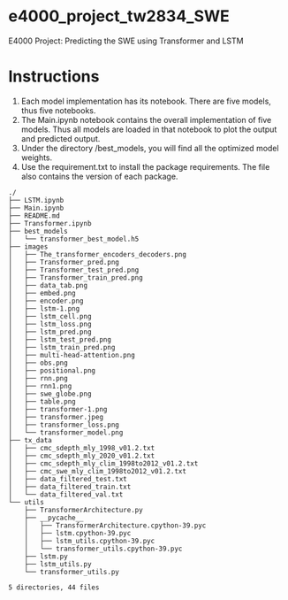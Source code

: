 # e4000_project_tw2834_SWE
E4000 Project: Predicting the SWE using Transformer and LSTM


# Instructions 

1. Each model implementation has its notebook. There are five models, thus five notebooks.
2. The Main.ipynb notebook contains the overall implementation of five models. Thus all models are loaded in that notebook to plot the output and predicted output.
3. Under the directory /best_models, you will find all the optimized model weights.
4. Use the requirement.txt to install the package requirements. The file also contains the version of each package.


```  
./
├── LSTM.ipynb
├── Main.ipynb
├── README.md
├── Transformer.ipynb
├── best_models
│   └── transformer_best_model.h5
├── images
│   ├── The_transformer_encoders_decoders.png
│   ├── Transformer_pred.png
│   ├── Transformer_test_pred.png
│   ├── Transformer_train_pred.png
│   ├── data_tab.png
│   ├── embed.png
│   ├── encoder.png
│   ├── lstm-1.png
│   ├── lstm_cell.png
│   ├── lstm_loss.png
│   ├── lstm_pred.png
│   ├── lstm_test_pred.png
│   ├── lstm_train_pred.png
│   ├── multi-head-attention.png
│   ├── obs.png
│   ├── positional.png
│   ├── rnn.png
│   ├── rnn1.png
│   ├── swe_globe.png
│   ├── table.png
│   ├── transformer-1.png
│   ├── transformer.jpeg
│   ├── transformer_loss.png
│   └── transformer_model.png
├── tx_data
│   ├── cmc_sdepth_mly_1998_v01.2.txt
│   ├── cmc_sdepth_mly_2020_v01.2.txt
│   ├── cmc_sdepth_mly_clim_1998to2012_v01.2.txt
│   ├── cmc_swe_mly_clim_1998to2012_v01.2.txt
│   ├── data_filtered_test.txt
│   ├── data_filtered_train.txt
│   └── data_filtered_val.txt
└── utils
    ├── TransformerArchitecture.py
    ├── __pycache__
    │   ├── TransformerArchitecture.cpython-39.pyc
    │   ├── lstm.cpython-39.pyc
    │   ├── lstm_utils.cpython-39.pyc
    │   └── transformer_utils.cpython-39.pyc
    ├── lstm.py
    ├── lstm_utils.py
    └── transformer_utils.py

5 directories, 44 files
```  
